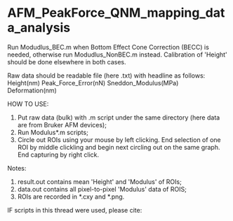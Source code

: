 # AFM_PeakForce_QNM_mapping_data_analysis
Run Modudlus_BEC.m when Bottom Effect Cone Correction (BECC) is needed, otherwise run Modudlus_NonBEC.m instead. Calibration of 'Height' should be done elsewhere in both cases.

Raw data should be readable file (here .txt) with headline as follows:
Height(nm)	Peak_Force_Error(nN)	Sneddon_Modulus(MPa)	Deformation(nm)

HOW TO USE:
1. Put raw data (bulk) with .m script under the same directory (here data are from Bruker AFM devices);
2. Run Modulus*.m scripts;
3. Circle out ROIs using your mouse by left clicking. End selection of one ROI by middle clickling and begin next circling out on the same graph. End capturing by right click.

Notes:
1. result.out contains mean 'Height' and 'Modulus' of ROIs;
2. data.out contains all pixel-to-pixel 'Modulus' data of ROIS;
3. ROIs are recorded in *.cxy and *.png.

IF scripts in this thread were used, please cite:
